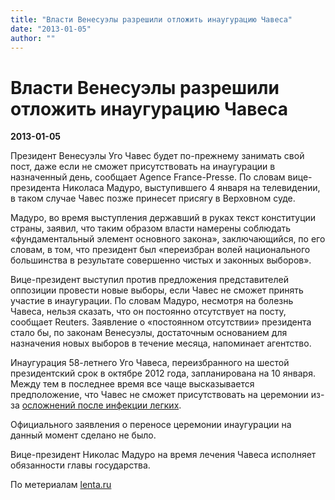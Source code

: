 ```yaml
---
title: "Власти Венесуэлы разрешили отложить инаугурацию Чавеса"
date: "2013-01-05"
author: ""
---
```


# Власти Венесуэлы разрешили отложить инаугурацию Чавеса

**2013-01-05** 

Президент Венесуэлы Уго Чавес будет по-прежнему занимать свой пост, даже если не сможет присутствовать на инаугурации в назначенный день, сообщает Agence France-Presse. По словам вице-президента Николаса Мадуро, выступившего 4 января на телевидении, в таком случае Чавес позже принесет присягу в Верховном суде.

Мадуро, во время выступления державший в руках текст конституции страны, заявил, что таким образом власти намерены соблюдать «фундаментальный элемент основного закона», заключающийся, по его словам, в том, что президент был «переизбран волей национального большинства в результате совершенно чистых и законных выборов».

Вице-президент выступил против предложения представителей оппозиции провести новые выборы, если Чавес не сможет принять участие в инаугурации. По словам Мадуро, несмотря на болезнь Чавеса, нельзя сказать, что он постоянно отсутствует на посту, сообщает Reuters. Заявление о «постоянном отсутствии» президента стало бы, по законам Венесуэлы, достаточным основанием для назначения новых выборов в течение месяца, напоминает агентство.

Инаугурация 58-летнего Уго Чавеса, переизбранного на шестой президентский срок в октябре 2012 года, запланирована на 10 января. Между тем в последнее время все чаще высказывается предположение, что Чавес не сможет присутствовать на церемонии из-за [осложнений после инфекции легких](/6429.html).

Официального заявления о переносе церемонии инаугурации на данный момент сделано не было.

Вице-президент Николас Мадуро на время лечения Чавеса исполняет обязанности главы государства.

По метериалам [lenta.ru](http://www.lenta.ru/news)